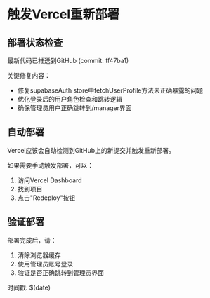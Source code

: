 # 触发Vercel重新部署

## 部署状态检查

最新代码已推送到GitHub (commit: ff47ba1)

关键修复内容：
- 修复supabaseAuth store中fetchUserProfile方法未正确暴露的问题
- 优化登录后的用户角色检查和跳转逻辑
- 确保管理员用户正确跳转到/manager界面

## 自动部署

Vercel应该会自动检测到GitHub上的新提交并触发重新部署。

如果需要手动触发部署，可以：
1. 访问Vercel Dashboard
2. 找到项目
3. 点击"Redeploy"按钮

## 验证部署

部署完成后，请：
1. 清除浏览器缓存
2. 使用管理员账号登录
3. 验证是否正确跳转到管理员界面

时间戳: $(date)